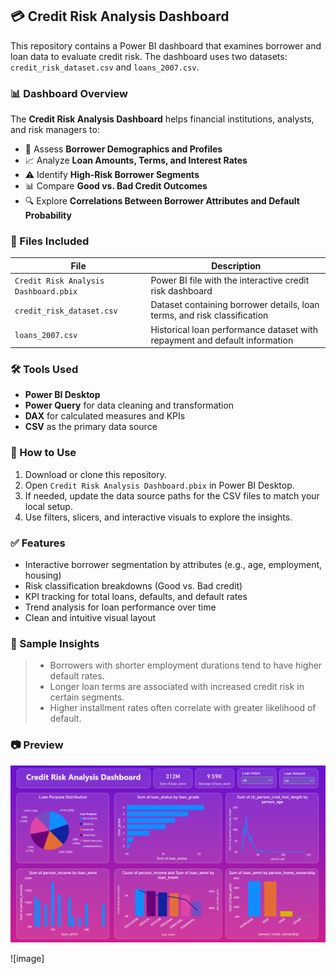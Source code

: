## 💳 Credit Risk Analysis Dashboard

This repository contains a Power BI dashboard that examines borrower and loan data to evaluate credit risk. The dashboard uses two datasets: `credit_risk_dataset.csv` and `loans_2007.csv`.

### 📊 Dashboard Overview

The **Credit Risk Analysis Dashboard** helps financial institutions, analysts, and risk managers to:

- 🏦 Assess **Borrower Demographics and Profiles**
- 📈 Analyze **Loan Amounts, Terms, and Interest Rates**
- ⚠️ Identify **High-Risk Borrower Segments**
- 📊 Compare **Good vs. Bad Credit Outcomes**
- 🔍 Explore **Correlations Between Borrower Attributes and Default Probability**

### 📁 Files Included

| File | Description |
|------|-------------|
| `Credit Risk Analysis Dashboard.pbix` | Power BI file with the interactive credit risk dashboard |
| `credit_risk_dataset.csv` | Dataset containing borrower details, loan terms, and risk classification |
| `loans_2007.csv` | Historical loan performance dataset with repayment and default information |

### 🛠️ Tools Used

- **Power BI Desktop**
- **Power Query** for data cleaning and transformation
- **DAX** for calculated measures and KPIs
- **CSV** as the primary data source

### 🚀 How to Use

1. Download or clone this repository.
2. Open `Credit Risk Analysis Dashboard.pbix` in Power BI Desktop.
3. If needed, update the data source paths for the CSV files to match your local setup.
4. Use filters, slicers, and interactive visuals to explore the insights.

### ✅ Features

- Interactive borrower segmentation by attributes (e.g., age, employment, housing)
- Risk classification breakdowns (Good vs. Bad credit)
- KPI tracking for total loans, defaults, and default rates
- Trend analysis for loan performance over time
- Clean and intuitive visual layout

### 📌 Sample Insights

> - Borrowers with shorter employment durations tend to have higher default rates.  
> - Longer loan terms are associated with increased credit risk in certain segments.  
> - Higher installment rates often correlate with greater likelihood of default.

### 📷 Preview

![image](https://github.com/VipranshOjha/PowerBI-Dashboards/blob/main/Credit-Risk-Analysis-Dashboard/src/Credit%20Risk%20Analysis%20Preview.png)

![image]
